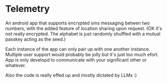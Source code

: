 # Telemetry

An android app that supports encrypted sms messaging betwen two numbers, with the added feature of location sharing upon request. (OK it's not really encrypted. The alphabet is just randomly shuffled with a mutual passkey acting as the seed.)

Each instance of the app can only pair up with one another instance. Multiple user support would probably be jolly but it's just too much efort. App is only developd to communicate with your significant other or whatever.

Also the code is really effed up and mostly dictated by LLMs :)